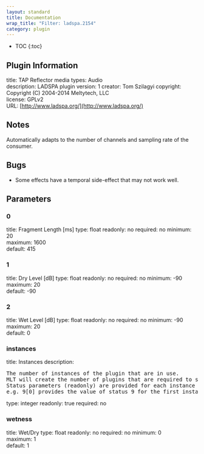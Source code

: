 ```yaml
---
layout: standard
title: Documentation
wrap_title: "Filter: ladspa.2154"
category: plugin
---
```

* TOC
{:toc}

## Plugin Information

title: TAP Reflector
media types:
Audio  
description: LADSPA plugin
version: 1
creator: Tom Szilagyi
copyright: Copyright (C) 2004-2014 Meltytech, LLC  
license: GPLv2  
URL: [http://www.ladspa.org/](http://www.ladspa.org/)  

## Notes

Automatically adapts to the number of channels and sampling rate of the consumer.

## Bugs

* Some effects have a temporal side-effect that may not work well.


## Parameters

### 0

title: Fragment Length [ms]  type: float
readonly: no
required: no
minimum: 20  
maximum: 1600  
default: 415  

### 1

title: Dry Level [dB]  type: float
readonly: no
required: no
minimum: -90  
maximum: 20  
default: -90  

### 2

title: Wet Level [dB]  type: float
readonly: no
required: no
minimum: -90  
maximum: 20  
default: 0  

### instances

title: Instances  description:
<pre>
The number of instances of the plugin that are in use.
MLT will create the number of plugins that are required to support the number of audio channels.
Status parameters (readonly) are provided for each instance and are accessed by specifying the instance number after the identifier (starting at zero).
e.g. 9[0] provides the value of status 9 for the first instance.
</pre>
type: integer
readonly: true
required: no

### wetness

title: Wet/Dry  type: float
readonly: no
required: no
minimum: 0  
maximum: 1  
default: 1  

